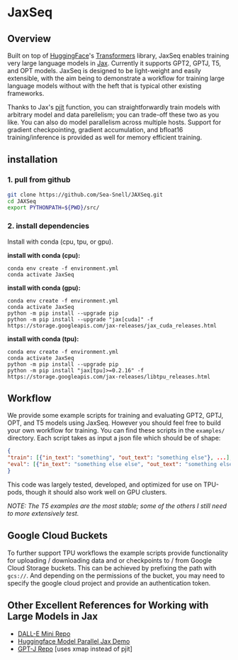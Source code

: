 # JaxSeq

## Overview

Built on top of [HuggingFace](https://huggingface.co)'s [Transformers](https://github.com/huggingface/transformers) library, JaxSeq enables training very large language models in [Jax](https://jax.readthedocs.io/en/latest/). Currently it supports GPT2, GPTJ, T5, and OPT models. JaxSeq is designed to be light-weight and easily extensible, with the aim being to demonstrate a workflow for training large language models without with the heft that is typical other existing frameworks.

Thanks to Jax's [pjit](https://jax.readthedocs.io/en/latest/jax.experimental.pjit.html) function, you can straightforwardly train models with arbitrary model and data parellelism; you can trade-off these two as you like. You can also do model parallelism across multiple hosts. Support for gradient checkpointing, gradient accumulation, and bfloat16 training/inference is provided as well for memory efficient training.

## installation

### **1. pull from github**

``` bash
git clone https://github.com/Sea-Snell/JAXSeq.git
cd JAXSeq
export PYTHONPATH=${PWD}/src/
```

### **2. install dependencies**

Install with conda (cpu, tpu, or gpu).

**install with conda (cpu):**
``` shell
conda env create -f environment.yml
conda activate JaxSeq
```

**install with conda (gpu):**
``` shell
conda env create -f environment.yml
conda activate JaxSeq
python -m pip install --upgrade pip
python -m pip install --upgrade "jax[cuda]" -f https://storage.googleapis.com/jax-releases/jax_cuda_releases.html
```

**install with conda (tpu):**
``` shell
conda env create -f environment.yml
conda activate JaxSeq
python -m pip install --upgrade pip
python -m pip install "jax[tpu]>=0.2.16" -f https://storage.googleapis.com/jax-releases/libtpu_releases.html
```

## Workflow

We provide some example scripts for training and evaluating GPT2, GPTJ, OPT, and T5 models using JaxSeq. However you should feel free to build your own workflow for training. You can find these scripts in the `examples/` directory. Each script takes as input a json file which should be of shape:
``` json
{
"train": [{"in_text": "something", "out_text": "something else"}, ...], 
"eval": [{"in_text": "something else else", "out_text": "something else else else"}, ...], 
}
```

This code was largely tested, developed, and optimized for use on TPU-pods, though it should also work well on GPU clusters.

*NOTE: The T5 examples are the most stable; some of the others I still need to more extensively test.*

## Google Cloud Buckets

To further support TPU workflows the example scripts provide functionality for uploading / downloading data and or checkpoints to / from Google Cloud Storage buckets. This can be achieved by prefixing the path with `gcs://`. And depending on the permissions of the bucket, you may need to specify the google cloud project and provide an authentication token.


## Other Excellent References for Working with Large Models in Jax

* [DALL-E Mini Repo](https://t.co/BlM8e66utJ)
* [Huggingface Model Parallel Jax Demo](https://t.co/eGscnvtNDR)
* [GPT-J Repo](https://github.com/kingoflolz/mesh-transformer-jax) [uses xmap instead of pjit]
